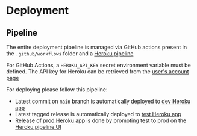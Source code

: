# Deployment

## Pipeline

The entire deployment pipeline is managed via GitHub actions present in the ``.github/workflows`` folder and
a [Heroku pipeline](https://dashboard.heroku.com/pipelines/2e75564a-04b9-4c90-8b12-cc6add0e68aa)

For GitHub Actions, a ``HEROKU_API_KEY`` secret environment variable must be defined. The API key for Heroku can be
retrieved from
the [user's account page](https://dashboard.heroku.com/account)

For deploying please follow this pipeline:

- Latest commit on ``main`` branch is automatically deployed
  to [dev Heroku app](https://dashboard.heroku.com/apps/dream-engine-dev)
- Latest tagged release is automatically deployed
  to [test Heroku app](https://dashboard.heroku.com/apps/dream-engine-test)
- Release of [prod Heroku app](https://dashboard.heroku.com/apps/dream-engine-prod) is done by promoting test to prod on
  the [Heroku pipeline UI](https://dashboard.heroku.com/pipelines/2e75564a-04b9-4c90-8b12-cc6add0e68aa)
